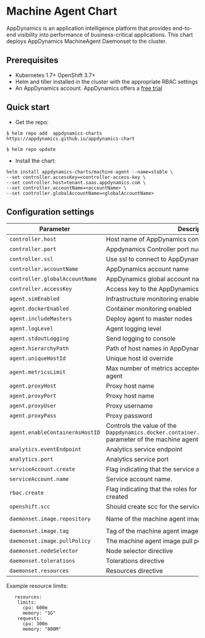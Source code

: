 # Machine Agent Chart

AppDynamics is an application intelligence platform that provides end-to-end visibility into performance of business-critical applications.
This chart deploys AppDynamics MachineAgent Daemonset to the cluster.

## Prerequisites

* Kubernetes 1.7+ OpenShift 3.7+
* Helm and tiller installed in the cluster with the appropriate RBAC settings
*  An AppDynamics account. AppDynamics offers a [free trial](https://www.appdynamics.com/free-trial/)

## Quick start

* Get the repo:

```
$ helm repo add  appdynamics-charts https://appdynamics.github.io/appdynamics-chart

$ helm repo update

```

* Install the chart:

```
helm install appdynamics-charts/machine-agent --name=stable \
--set controller.accessKey=<controller-access-key \
--set controller.host=tenant.saas.appdynamics.com \
--set controller.accountName=<accountName> \
--set controller.globalAccountName=<globalAccountName>

```

## Configuration settings

| Parameter                 | Description                                                  | Default                    |
| ------------------------- | ------------------------------------------------------------ | -------------------------- |
| `controller.host`                 | Host name of AppDynamics controller                 |                          |
| `controller.port`              | Appdynamics Controller port number | `443`|
| `controller.ssl`                  | Use ssl to connect to AppDynamics controller                |   `true`                      |
| `controller.accountName`     | AppDynamics account name | customer1
| `controller.globalAccountName` | AppDynamics global account name | |
| `controller.accessKey`             | Access key to the AppDynamics controller                             |                     |
| `agent.simEnabled`         | Infrastructure monitoring enabled                          | `true`                    |
| `agent.dockerEnabled`             | Container monitoring enabled                                       | `true`  |
| `agent.includeMasters`             | Deploy agent to master nodes                                       | `true`  |
| `agent.logLevel`        | Agent logging level                                             | `info`             |
| `agent.stdoutLogging`               | Send logging to console                        | `false`            |
| `agent.hierarchyPath`               | Path of host names in AppDynamics controller                 |      |
| `agent.uniqueHostId`              | Unique host id override                   |                  |
| `agent.metricsLimit`            | Max number of metrics accepted by the controller from the agent                             | `4000`                      |
| `agent.proxyHost`             | Proxy host name |                      |
| `agent.proxyPort`          | Proxy host name |            |
| `agent.proxyUser`             | Proxy username               |         
| `agent.proxyPass`             | Proxy password                  |
| `agent.enableContainerAsHostID` | Controls the value of the `Dappdynamics.docker.container.containerIdAsHostId.enabled` parameter of the machine agent | `false` |
| `analytics.eventEndpoint`     | Analytics service endpoint   | `https://analytics.api.appdynamics.com/`
| `analytics.port`             | Analytics service port       | 
| `serviceAccount.create`       | Flag indicating that the service account will be created | `true`
| `serviceAccount.name`       | Service account name.   | appdynamics-infraviz
| `rbac.create`            | Flag indicating that the roles for the service account will be created | `true`
| `openshift.scc`    | Should create scc for the service account. | `false`
| `daemonset.image.repository` | Name of the machine agent image | `docker.io/appdynamics/machine-agent-analytics`
| `daemonset.image.tag` | Tag of the machine agent image | `latest`
| `daemonset.image.pullPolicy` | The machine agent image pull policy| `IfNotPresent`
| `daemonset.nodeSelector` | Node selector directive |
| `daemonset.tolerations ` | Tolerations directive |
| `daemonset.resources ` | Resources directive  | See below


Example resource limits:

```
   resources:
    limits:
      cpu: 600m
      memory: "1G"
    requests: 
      cpu: 300m
      memory: "800M"
```



 
